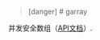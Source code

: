 >[danger] # garray

并发安全数组（[API文档](https://godoc.org/github.com/johng-cn/gf/g/container/garray)）.

```go

```


